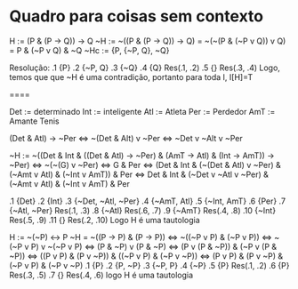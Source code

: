 # Quadro para coisas sem contexto

H   := (P & (P -> Q)) -> Q
~H  := ~((P & (P -> Q)) -> Q)
     = ~(~(P & (~P v Q)) v Q)
     = P & (~P v Q) & ~Q
~Hc := {P, {~P, Q}, ~Q}

Resolução:
.1 {P}
.2 {~P, Q}
.3 {~Q}
.4 {Q} Res(.1, .2)
.5 {}  Res(.3, .4)
Logo, temos que que ~H é uma contradição, portanto para toda I, I[H]=T

====

Det := determinado
Int := inteligente
Atl := Atleta
Per := Perdedor
AmT := Amante Tenis

(Det & Atl) -> ~Per <=> ~(Det & Alt) v ~Per
                    <=> ~Det v ~Alt v ~Per

~H := ~((Det & Int & ((Det & Atl) -> ~Per) & (AmT -> Atl) & (Int -> AmT)) -> ~Per)
<=> ~(~(G) v ~Per)
<=> G & Per
<=> (Det & Int & (~(Det & Atl) v ~Per) & (~Amt v Atl) & (~Int v AmT)) & Per
<=> Det & Int & (~Det v ~Atl v ~Per) & (~Amt v Atl) & (~Int v AmT) & Per

.1 {Det}
.2 {Int}
.3 {~Det, ~Atl, ~Per}
.4 {~AmT, Atl}
.5 {~Int, AmT}
.6 {Per}
.7 {~Atl, ~Per} Res(.1, .3)
.8 {~Atl} Res(.6, .7)
.9 {~AmT} Res(.4, .8)
.10 {~Int} Res(.5, .9)
.11 {} Res(.2, .10)
Logo H é uma tautologia

H := ~(~P) <-> P
~H = ~((P -> P) & (P -> P))
<=>  ~((~P v P) & (~P v P))
<=>  ~(~P v P) v ~(~P v P)
<=>  (P & ~P) v (P & ~P)
<=>  (P v (P & ~P)) & (~P v (P & ~P))
<=>  ((P v P) & (P v ~P)) & ((~P v P) & (~P v ~P))
<=>  (P v P) & (P v ~P) & (~P v P) & (~P v ~P)
.1 {P}
.2 {P, ~P}
.3 {~P, P}
.4 {~P}
.5 {P} Res(.1, .2)
.6 {P} Res(.3, .5)
.7 {} Res(.4, .6)
logo H é uma tautologia

